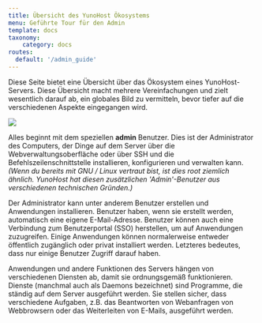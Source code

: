 ```yaml
---
title: Übersicht des YunoHost Ökosystems
menu: Geführte Tour für den Admin 
template: docs
taxonomy:
    category: docs
routes:
  default: '/admin_guide'
---
```


Diese Seite bietet eine Übersicht über das Ökosystem eines YunoHost-Servers. Diese Übersicht macht mehrere Vereinfachungen und zielt wesentlich darauf ab, ein globales Bild zu vermitteln, bevor tiefer auf die verschiedenen Aspekte eingegangen wird.

![](/img/ecosystem.png)

Alles beginnt mit dem speziellen **admin** Benutzer. Dies ist der Administrator des Computers, der Dinge auf dem Server über die Webverwaltungsoberfläche oder über SSH und die Befehlszeilenschnittstelle installieren, konfigurieren und verwalten kann. *(Wenn du bereits mit GNU / Linux vertraut bist, ist dies root ziemlich ähnlich. YunoHost hat diesen zusätzlichen 'Admin'-Benutzer aus verschiedenen technischen Gründen.)*

Der Administrator kann unter anderem Benutzer erstellen und Anwendungen installieren. Benutzer haben, wenn sie erstellt werden, automatisch eine eigene E-Mail-Adresse. Benutzer können auch eine Verbindung zum Benutzerportal (SSO) herstellen, um auf Anwendungen zuzugreifen. Einige Anwendungen können normalerweise entweder öffentlich zugänglich oder privat installiert werden. Letzteres bedeutes, dass nur einige Benutzer Zugriff darauf haben.

Anwendungen und andere Funktionen des Servers hängen von verschiedenen Diensten ab, damit sie ordnungsgemäß funktionieren. Dienste (manchmal auch als Daemons bezeichnet) sind Programme, die ständig auf dem Server ausgeführt werden. Sie stellen sicher, dass verschiedene Aufgaben, z.B. das Beantworten von Webanfragen von Webbrowsern oder das Weiterleiten von E-Mails, ausgeführt werden.
